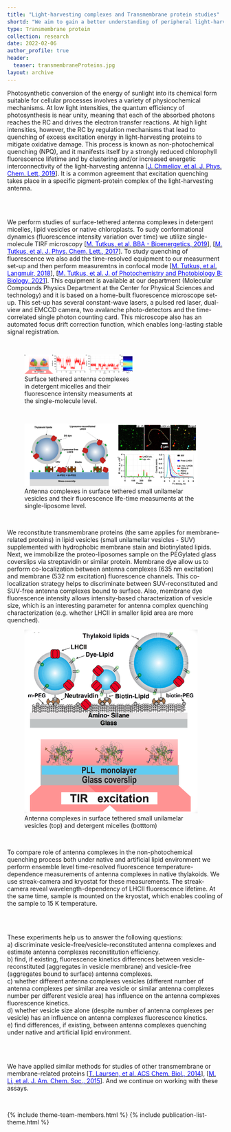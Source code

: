 ```yaml
---
title: "Light-harvesting complexes and Transmembrane protein studies"
shortd: "We aim to gain a better understanding of peripheral light-harvesting complexes' role in the non-photochemical quenching (NPQ) process. Also, we aim to understand better how the fluorescence intensity of these complexes is related with their conformational dynamcis. For these studies we employ single-molecule level fluorescenece microsocpy of detergent micelle solubilized complexes, single-liposome level fluorescence microscopy of antenna complexes' reconstited in lipid vesicles. These experiments allow us to compare role of antenna complexes' in the NPQ process both under native and artificial lipid environment. We apply similar methods (liposome reconstitution, in situ liposome size determination, single-molecule or single-liposome level fluorescnece microscopy and various bulk spectroscopy methods) for studies of other transmembrane or membrane related proteins." 
type: Transmembrane protein
collection: research
date: 2022-02-06
author_profile: true
header:
  teaser: transmembraneProteins.jpg
layout: archive
---
```


<div style="text-align: left">

Photosynthetic conversion of the energy of sunlight into its chemical form suitable for cellular processes involves a variety of physicochemical mechanisms. At low light intensities, the quantum efficiency of photosynthesis is near unity, meaning that each of the absorbed photons reaches the RC and drives the electron transfer reactions. At high light intensities, however, the RC by regulation mechanisms that lead to quenching of excess excitation energy in light-harvesting proteins to mitigate oxidative damage. This process is known as non-photochemical quenching (NPQ), and it manifests itself by a strongly reduced chlorophyll fluorescence lifetime and by clustering and/or increased energetic interconnectivity of the light-harvesting antenna [<a href="https://pubs.acs.org/doi/abs/10.1021/acs.jpclett.9b03100"><span style="color:blue">J. Chmeliov, et al. J. Phys. Chem. Lett, 2019</span></a>]. It is a common agreement that excitation quenching takes place in a specific pigment-protein complex of the light-harvesting antenna.

<br> 
<br>

We perform studies of surface-tethered antenna complexes in detergent micelles, lipid vesicles or native chloroplasts. To sudy conformational dynamics (fluorescence intensity variation over time) we utilize single-molecule TIRF microscopy [<a href="https://www.sciencedirect.com/science/article/pii/S0005272819300428"><span style="color:blue">M. Tutkus, et al. BBA - Bioenergetics, 2019</span></a>], [<a href="https://pubs.acs.org/doi/abs/10.1021/acs.jpclett.7b02634"><span style="color:blue">M. Tutkus, et al. J. Phys. Chem. Lett., 2017</span></a>]. To study quenching of fluorescence we also add the time-resolved equipment to our measurment set-up and then perform measuremtns in confocal mode [<a href="https://pubs.acs.org/doi/abs/10.1021/acs.langmuir.8b02307"><span style="color:blue">M. Tutkus, et al. Langmuir, 2018</span></a>], [<a href="https://www.sciencedirect.com/science/article/abs/pii/S101113442100052X"><span style="color:blue">M. Tutkus, et al. J. of Photochemistry and Photobiology B: Biology, 2021</span></a>]. This equipment is available at our department (Molecular Compounds Physics Department at the Center for Physical Sciences and technology) and it is based on a home-built fluorescence microscope set-up. This set-up has several constant-wave lasers, a pulsed red laser, dual-view and EMCCD camera, two avalanche photo-detectors and the time-correlated single photon counting card. This microscope also has an automated focus drift correction function, which enables long-lasting stable signal registration.

<br>

<figure style="width: 50%" class="align-center">
<img src='/images/LHCII_TIRF.png'>
<figcaption>Surface tethered antenna complexes in detergent micelles and their fluorescence intensity measuments at the single-molecule level.</figcaption>
</figure>

<br>

<figure style="width: 80%" class="align-center">
<img src='/images/LHCII_FLIM.jpg'>
<figcaption>Antenna complexes in surface tethered small unilamelar vesicles and their fluorescence life-time measuments at the single-liposome level.</figcaption>
</figure>

<br>

We reconstitute transmembrane proteins (the same applies for membrane-related proteins) in lipid vesicles (small unilamellar vesicles - SUV) supplemented with hydrophobic membrane stain and biotinylated lipids. Next, we immobilize the proteo-liposomes sample on the PEGylated glass coverslips via streptavidin or similar protein. Membrane dye allow us to perform co-localization between antenna complexes (635 nm excitation) and membrane (532 nm excitation) fluorescence channels. This co-localization strategy helps to discriminate between SUV-reconstituted and SUV-free antenna complexes bound to surface. Also, membrane dye fluorescence intensity allows intensity-based characterization of vesicle size, which is an interesting parameter for antenna complex quenching characterization (e.g. whether LHCII in smaller lipid area are more quenched).

<figure style="width: 80%" class="align-center">
<img src='/images/transmembraneProteins.jpg'>
<figcaption>Antenna complexes in surface tethered small unilamelar vesicles (top) and detergent micelles (botttom)</figcaption>
</figure>



<br>

To compare role of antenna complexes in the non-photochemical quenching process both under native and artificial lipid environment we perform ensemble level time-resolved fluorescence temperature-dependence measurements of antenna complexes in native thylakoids. We use streak-camera and kryostat for these measurements. The streak-camera reveal wavelength-dependency of LHCII fluorescence lifetime. At the same time, sample is mounted on the kryostat, which enables cooling of the sample to 15 K temperature.

<br>
<br>

These experiments help us to answer the following questions:<br>
a) discriminate vesicle-free/vesicle-reconstituted antenna complexes and estimate antenna complexes reconstitution efficiency.<br>
b) find, if existing, fluorescence kinetics differences between vesicle-reconstituted (aggregates in vesicle membrane) and vesicle-free (aggregates bound to surface) antenna complexes.<br>
c) whether different antenna complexes vesicles (different number of antenna complexes per similar area vesicle or similar antenna complexes number per different vesicle area) has influence on the antenna complexes fluorescence kinetics.<br>
d) whether vesicle size alone (despite number of antenna complexes per vesicle) has an influence on antenna complexes fluorescence kinetics.<br>
e) find differences, if existing, between antenna complexes quenching under native and artificial lipid environment.

<br>
<br>

We have applied similar methods for studies of other transmembrane or membrane-related proteins [<a href="https://pubs.acs.org/doi/abs/10.1021/cb400708v"><span style="color:blue">T. Laursen, et al. ACS Chem. Biol., 2014</span></a>], [<a href="https://pubs.acs.org/doi/full/10.1021/jacs.5b08798"><span style="color:blue">M. Li, et al. J. Am. Chem. Soc., 2015</span></a>]. And we continue on working with these assays.
<br>


</div>
<br>

<!---| Resourse | Description | Link |
| --- | --- | --- |
| Twitter | #singlephotonmicroscope (hashtag on twitter) | <a href="https://twitter.com/hashtag/singlephotonmicroscopy?src=hashtag_click"><span style="color:blue">here</span></a> |--->

<!---<h2> Videos: </h2>
<video width="480" height="320" controls="controls" class="align-center">
<source src="/videos/VicidominiG_SIF_2020_max_compression.mp4" type="video/mp4">
</video>--->

{% include theme-team-members.html %}
{% include publication-list-theme.html %}

